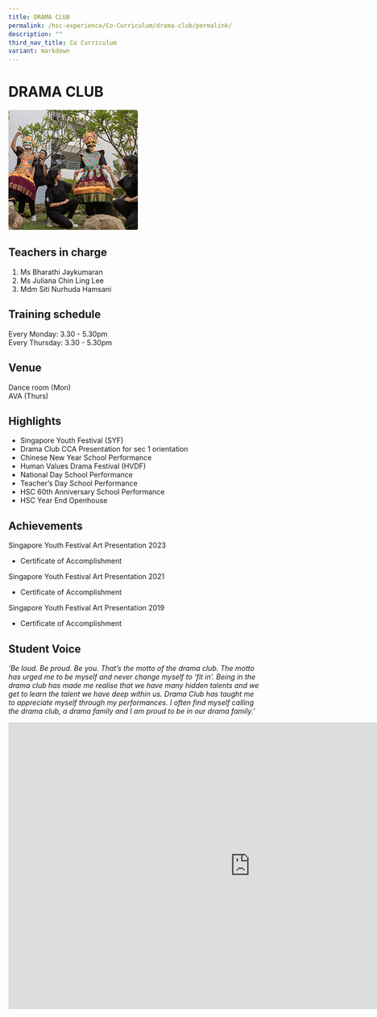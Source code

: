 ```yaml
---
title: DRAMA CLUB
permalink: /hsc-experience/Co-Curriculum/drama-club/permalink/
description: ""
third_nav_title: Co Curriculum
variant: markdown
---
```

DRAMA CLUB
==========

![](/images/CCA/Drama.png)

Teachers in charge
------------------

1.  Ms Bharathi Jaykumaran
2.  Ms Juliana Chin Ling Lee
3.  Mdm Siti Nurhuda Hamsani

Training schedule
-----------------

Every Monday: 3.30 - 5.30pm  
Every Thursday: 3.30 - 5.30pm

Venue
-----

Dance room (Mon)  
AVA (Thurs)

Highlights
----------

*   Singapore Youth Festival (SYF)
*   Drama Club CCA Presentation for sec 1 orientation
*   Chinese New Year School Performance
*   Human Values Drama Festival (HVDF)
*   National Day School Performance
*   Teacher’s Day School Performance
*   HSC 60th Anniversary School Performance
*   HSC Year End Openhouse

Achievements
------------

Singapore Youth Festival Art Presentation 2023
*   Certificate of Accomplishment 

Singapore Youth Festival Art Presentation 2021
*   Certificate of Accomplishment 

Singapore Youth Festival Art Presentation 2019
*   Certificate of Accomplishment 

Student Voice
-------------

_‘Be loud. Be proud. Be you. That’s the motto of the drama club. The motto has urged me to be myself and never change myself to ‘fit in’. Being in the drama club has made me realise that we have many hidden talents and we get to learn the talent we have deep within us. Drama Club has taught me to appreciate myself through my performances. I often find myself calling the drama club, a drama family and I am proud to be in our drama family.’_

<iframe allowfullscreen="true" height="569" width="960" frameborder="0" src="https://docs.google.com/presentation/d/e/2PACX-1vSYw5ZUr1Z8JMQM_kHy-lKZHVvk6GmOA2ysuH9_QuI5284QGuFolaOosBkjc7beoa9TNAr7wBxrBuZ7/embed?start=false&amp;loop=false&amp;delayms=3000"></iframe>